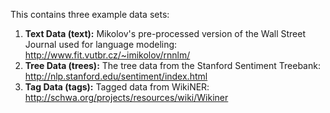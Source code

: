 This contains three example data sets:

1. **Text Data (text):** Mikolov's pre-processed version of the Wall Street Journal used for language modeling: http://www.fit.vutbr.cz/~imikolov/rnnlm/
2. **Tree Data (trees):** The tree data from the Stanford Sentiment Treebank: http://nlp.stanford.edu/sentiment/index.html
3. **Tag Data (tags):** Tagged data from WikiNER: http://schwa.org/projects/resources/wiki/Wikiner
